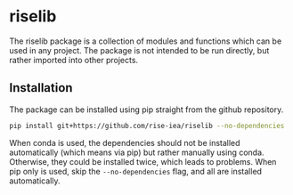 # riselib

The riselib package is a collection of modules and functions which can be used in any project. The package is not intended to be run directly, but rather imported into other projects.

## Installation
The package can be installed using pip straight from the github repository. 

```bash
pip install git+https://github.com/rise-iea/riselib --no-dependencies
```

When conda is used, the dependencies should not be installed automatically (which means via pip) but rather manually using conda. Otherwise, they could be installed twice, which leads to problems. 
When pip only is used, skip the `--no-dependencies` flag, and all are installed automatically.
